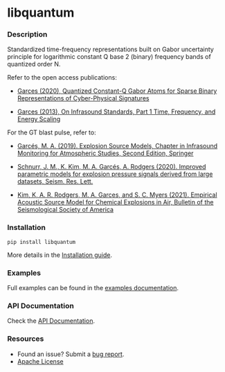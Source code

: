 # libquantum

### Description
Standardized time-frequency representations 
built on Gabor uncertainty principle for 
logarithmic constant Q base 2 (binary) frequency bands 
of quantized order N.

Refer to the open access publications:

- [Garces (2020), Quantized Constant-Q Gabor Atoms for 
Sparse Binary Representations of Cyber-Physical Signatures](https://www.mdpi.com/1099-4300/22/9/936)

- [Garces (2013), On Infrasound Standards, Part 1 Time, Frequency, and Energy Scaling](https://m.scirp.org/papers/abstract/33802)


For the GT blast pulse, refer to:

- [Garcés, M. A. (2019). Explosion Source Models,
Chapter in Infrasound Monitoring for Atmospheric Studies,
Second Edition, Springer](https://www.springer.com/gp/book/9783319751382)

- [Schnurr, J. M., K. Kim, M. A. Garcés, A. Rodgers (2020). 
Improved parametric models for explosion pressure signals 
derived from large datasets, 
Seism. Res. Lett.](https://pubs.geoscienceworld.org/ssa/srl/article-abstract/91/3/1752/582897/Improved-Parametric-Models-for-Explosion-Pressure?redirectedFrom=fulltext)

- [Kim, K, A. R. Rodgers, M. A. Garces, and S. C. Myers (2021).
Empirical Acoustic Source Model for Chemical Explosions in Air,
Bulletin of the Seismological Society of America](https://pubs.geoscienceworld.org/ssa/bssa/article-abstract/doi/10.1785/0120210030/600721/Empirical-Acoustic-Source-Model-for-Chemical?redirectedFrom=fulltext)

### Installation

```shell script
pip install libquantum
```
More details in the [Installation guide](docs/libquantum/intallation.md).

### Examples
Full examples can be found in the [examples documentation](docs/libquantum/examples.md).

### API Documentation
Check the [API Documentation](https://redvoxinc.github.io/libquantum).

### Resources

- Found an issue? Submit a [bug report](https://github.com/RedVoxInc/libquantum/issues).
- [Apache License](https://github.com/RedVoxInc/libquantum/blob/master/LICENSE)
